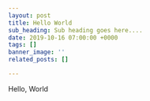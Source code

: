 ```yaml
---
layout: post
title: Hello World
sub_heading: Sub heading goes here....
date: 2019-10-16 07:00:00 +0000
tags: []
banner_image: ''
related_posts: []

---
```

Hello, World